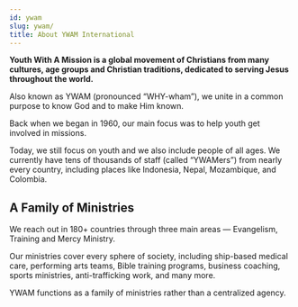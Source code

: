 ```yaml
---
id: ywam
slug: ywam/
title: About YWAM International
---
```


**Youth With A Mission is a global movement of Christians from many cultures, age groups and Christian traditions, dedicated to serving Jesus throughout the world.**

Also known as YWAM (pronounced “WHY-wham”), we unite in a common purpose to know God and to make Him known.

Back when we began in 1960, our main focus was to help youth get involved in missions.

Today, we still focus on youth and we also include people of all ages. We currently have tens of thousands of staff (called “YWAMers”) from nearly every country, including places like Indonesia, Nepal, Mozambique, and Colombia.

## A Family of Ministries

We reach out in 180+ countries through three main areas — Evangelism, Training and Mercy Ministry.

Our ministries cover every sphere of society, including ship-based medical care, performing arts teams, Bible training programs, business coaching, sports ministries, anti-trafficking work, and many more.

YWAM functions as a family of ministries rather than a centralized agency.
